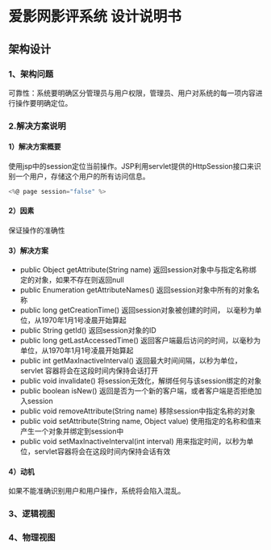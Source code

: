 # 爱影网影评系统 设计说明书

## 架构设计

### 1、架构问题
    
可靠性：系统要明确区分管理员与用户权限，管理员、用户对系统的每一项内容进行操作要明确定位。

### 2.解决方案说明

#### 1）解决方案概要

使用jsp中的session定位当前操作。JSP利用servlet提供的HttpSession接口来识别一个用户，存储这个用户的所有访问信息。
```js
<%@ page session="false" %>
```

#### 2）因素

保证操作的准确性

#### 3）解决方案

- public Object getAttribute(String name)
返回session对象中与指定名称绑定的对象，如果不存在则返回null
- public Enumeration getAttributeNames()
返回session对象中所有的对象名称
- public long getCreationTime()
返回session对象被创建的时间， 以毫秒为单位，从1970年1月1号凌晨开始算起
- public String getId()
返回session对象的ID
- public long getLastAccessedTime()
返回客户端最后访问的时间，以毫秒为单位，从1970年1月1号凌晨开始算起
- public int getMaxInactiveInterval()
返回最大时间间隔，以秒为单位，servlet 容器将会在这段时间内保持会话打开
- public void invalidate()
将session无效化，解绑任何与该session绑定的对象
- public boolean isNew()
返回是否为一个新的客户端，或者客户端是否拒绝加入session
- public void removeAttribute(String name)
移除session中指定名称的对象
- public void setAttribute(String name, Object value) 
使用指定的名称和值来产生一个对象并绑定到session中
- public void setMaxInactiveInterval(int interval)
用来指定时间，以秒为单位，servlet容器将会在这段时间内保持会话有效

#### 4）动机

如果不能准确识别用户和用户操作，系统将会陷入混乱。

### 3、逻辑视图


### 4、物理视图
